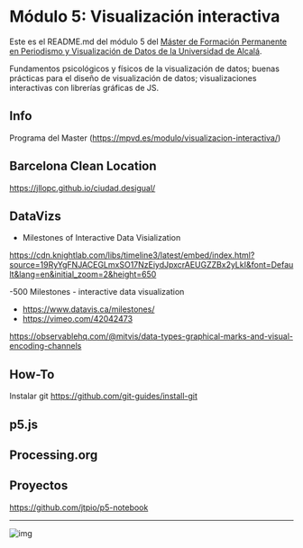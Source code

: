 # Módulo 5: Visualización interactiva


Este es el README.md del módulo 5 del [Máster de Formación
Permanente en Periodismo y Visualización de Datos de la Universidad de
Alcalá](https://mpvd.es).


Fundamentos psicológicos y físicos de la visualización de datos; 
buenas prácticas para el diseño de visualización de datos; 
visualizaciones interactivas con librerías gráficas de JS.



## Info
Programa del Master (https://mpvd.es/modulo/visualizacion-interactiva/)

## Barcelona Clean Location
https://jllopc.github.io/ciudad.desigual/

## DataVizs

- Milestones of Interactive Data Visialization

https://cdn.knightlab.com/libs/timeline3/latest/embed/index.html?source=19RyYgFNJACEGLmxSO17NzEiydJpxcrAEUGZZBx2yLkI&font=Default&lang=en&initial_zoom=2&height=650


-500 Milestones - interactive data visualization

  - https://www.datavis.ca/milestones/
  - https://vimeo.com/42042473

https://observablehq.com/@mitvis/data-types-graphical-marks-and-visual-encoding-channels

## How-To
Instalar git https://github.com/git-guides/install-git
## p5.js

## Processing.org


## Proyectos
https://github.com/jtpio/p5-notebook


---

![img](./img/logo.svg)

